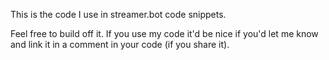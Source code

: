 This is the code I use in streamer.bot code snippets.

Feel free to build off it. If you use my code it'd be nice if you'd let me know and link it in a comment in your code (if you share it).